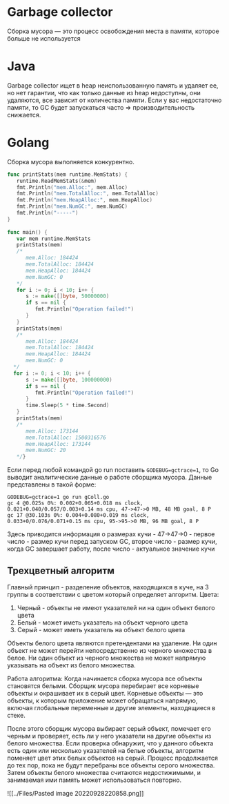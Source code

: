 # Garbage collector
Сборка мусора — это процесс освобождения места в памяти, которое больше не используется

# Java
Garbage collector ищет в heap неиспользованную память и удаляет ее, но нет гарантии, что как только данные из heap недоступны, они удаляются, все зависит от количества памяти. Если у вас недостаточно памяти, то GC будет запускаться часто => производительность снижается.

# Golang
Сборка мусора выполняется конкурентно.

```go
func printStats(mem runtime.MemStats) {  
   runtime.ReadMemStats(&mem)  
   fmt.Println("mem.Alloc:", mem.Alloc)  
   fmt.Println("mem.TotalAlloc:", mem.TotalAlloc)  
   fmt.Println("mem.HeapAlloc:", mem.HeapAlloc)  
   fmt.Println("mem.NumGC:", mem.NumGC)  
   fmt.Println("-----")  
}  
  
func main() {  
   var mem runtime.MemStats  
   printStats(mem)  
   /*  
      mem.Alloc: 184424      
      mem.TotalAlloc: 184424      
      mem.HeapAlloc: 184424      
      mem.NumGC: 0  
   */   
   for i := 0; i < 10; i++ {  
      s := make([]byte, 50000000)  
      if s == nil {  
         fmt.Println("Operation failed!")  
      }  
   }  
   printStats(mem)  
   /*  
      mem.Alloc: 184424      
      mem.TotalAlloc: 184424      
      mem.HeapAlloc: 184424      
      mem.NumGC: 0   
  */   
  for i := 0; i < 10; i++ {  
      s := make([]byte, 100000000)  
      if s == nil {  
         fmt.Println("Operation failed!")  
      }  
      time.Sleep(5 * time.Second)  
   }  
   printStats(mem)  
   /*  
      mem.Alloc: 173144      
      mem.TotalAlloc: 1500316576      
      mem.HeapAlloc: 173144      
      mem.NumGC: 20  
   */}
```

Если перед любой командой go run поставить `GODEBUG=gctrace=1`, то Go выводит аналитические данные о работе сборщика мусора. Данные представлены в такой форме:
```
GODEBUG=gctrace=1 go run gColl.go
gc 4 @0.025s 0%: 0.002+0.065+0.018 ms clock,
0.021+0.040/0.057/0.003+0.14 ms cpu, 47->47->0 MB, 48 MB goal, 8 P
gc 17 @30.103s 0%: 0.004+0.080+0.019 ms clock,
0.033+0/0.076/0.071+0.15 ms cpu, 95->95->0 MB, 96 MB goal, 8 P
```

Здесь приводится информация о размерах кучи - 47->47->0 - первое число - размер кучи перед запуском GC, второе число - размер кучи, когда GC завершает работу, после число - актуальное значение кучи

## Трехцветный алгоритм
Главный принцип - разделение объектов, находящихся в куче, на 3 группы в соответствии с цветом который определяет алгоритм. Цвета:
1. Черный - объекты не имеют указателей ни на один объект белого цвета
2. Белый - может иметь указатель на объект черного цвета
3. Серый - может иметь указатель на объект белого цвета

Объекты белого цвета являются претендентами на удаление. Ни один объект не может перейти непосредственно из черного множества в белое. Ни один объект из черного множества не может напрямую указывать на объект из белого множества.

Работа алгоритма:
Когда начинается сборка мусора все объекты становятся белыми. Сборщик мусора перебирает все корневые объекты и окрашивает их в серый цвет. Корневые объекты — это объекты, к которым приложение может обращаться напрямую, включая глобальные переменные и другие элементы, находящиеся в стеке.

После этого сборщик мусора выбирает серый объект, помечает его черным и проверяет, есть ли у него указатели на другие объекты из белого множества. Если проверка обнаружит, что у данного объекта есть один или несколько указателей на белые объекты, алгоритм поменяет цвет этих белых объектов на серый. Процесс продолжается до тех пор, пока не будут перебраны все объекты серого множества. Затем объекты белого множества считаются недостижимыми, и занимаемая ими память может использоваться повторно.

![[../Files/Pasted image 20220928220858.png]]